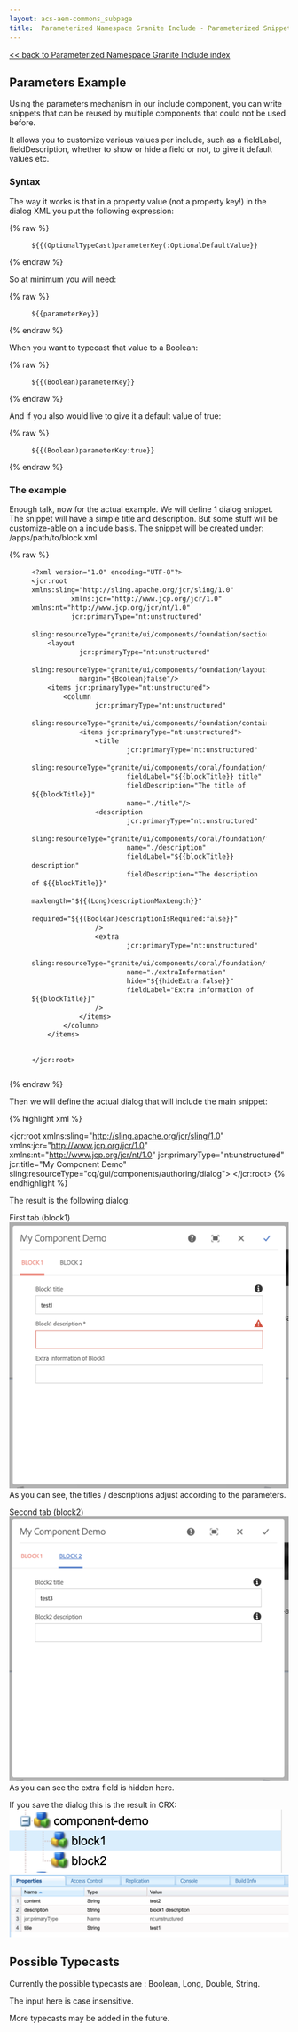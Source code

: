```yaml
---
layout: acs-aem-commons_subpage
title:  Parameterized Namespace Granite Include - Parameterized Snippet Example
---
```


[<< back to Parameterized Namespace Granite Include index](../index.html)

## Parameters Example

Using the parameters mechanism in our include component, you can write snippets that can be reused by multiple components that could not be used before.

It allows you to customize various values per include, such as a fieldLabel, fieldDescription, whether to show or hide a field or not, to give it default values etc. 


### Syntax 

The way it works is that in a property value (not a property key!) in the dialog XML  you put the following expression:

{% raw %}
<figure class="highlight"><pre><code class="language-xml" data-lang="xml">${{(OptionalTypeCast)parameterKey(:OptionalDefaultValue}}</code></pre></figure>
{% endraw %}

So at minimum you will need:

{% raw %}
<figure class="highlight"><pre><code class="language-xml" data-lang="xml">${{parameterKey}}</code></pre></figure>
{% endraw %}


When you want to typecast that value to a Boolean:

{% raw %}
<figure class="highlight"><pre><code class="language-xml" data-lang="xml">${{(Boolean)parameterKey}}</code></pre></figure>
{% endraw %}

And if you also would live to give it a default value of true:

{% raw %}
<figure class="highlight"><pre><code class="language-xml" data-lang="xml">${{(Boolean)parameterKey:true}}</code></pre></figure>
{% endraw %}

### The example

Enough talk, now for the actual example. 
We will define 1 dialog snippet. The snippet will have a simple title and description.
But some stuff will be customize-able on a include basis.
The snippet will be created under: /apps/path/to/block.xml

{% raw %}

<figure class="highlight"><pre><code class="language-xml" data-lang="xml"><span class="cp">&lt;?xml version="1.0" encoding="UTF-8"?&gt;</span>
<span class="nt">&lt;jcr:root</span> <span class="na">xmlns:sling=</span><span class="s">"http://sling.apache.org/jcr/sling/1.0"</span>
          <span class="na">xmlns:jcr=</span><span class="s">"http://www.jcp.org/jcr/1.0"</span> <span class="na">xmlns:nt=</span><span class="s">"http://www.jcp.org/jcr/nt/1.0"</span>
          <span class="na">jcr:primaryType=</span><span class="s">"nt:unstructured"</span>
          <span class="na">sling:resourceType=</span><span class="s">"granite/ui/components/foundation/section"</span><span class="nt">&gt;</span>
    <span class="nt">&lt;layout</span>
            <span class="na">jcr:primaryType=</span><span class="s">"nt:unstructured"</span>
            <span class="na">sling:resourceType=</span><span class="s">"granite/ui/components/foundation/layouts/fixedcolumns"</span>
            <span class="na">margin=</span><span class="s">"{Boolean}false"</span><span class="nt">/&gt;</span>
    <span class="nt">&lt;items</span> <span class="na">jcr:primaryType=</span><span class="s">"nt:unstructured"</span><span class="nt">&gt;</span>
        <span class="nt">&lt;column</span>
                <span class="na">jcr:primaryType=</span><span class="s">"nt:unstructured"</span>
                <span class="na">sling:resourceType=</span><span class="s">"granite/ui/components/foundation/container"</span><span class="nt">&gt;</span>
            <span class="nt">&lt;items</span> <span class="na">jcr:primaryType=</span><span class="s">"nt:unstructured"</span><span class="nt">&gt;</span>
                <span class="nt">&lt;title</span>
                        <span class="na">jcr:primaryType=</span><span class="s">"nt:unstructured"</span>
                        <span class="na">sling:resourceType=</span><span class="s">"granite/ui/components/coral/foundation/form/textfield"</span>
                        <span class="na">fieldLabel=</span><span class="s">"${{blockTitle}} title"</span>
                        <span class="na">fieldDescription=</span><span class="s">"The title of ${{blockTitle}}"</span>
                        <span class="na">name=</span><span class="s">"./title"</span><span class="nt">/&gt;</span>
                <span class="nt">&lt;description</span>
                        <span class="na">jcr:primaryType=</span><span class="s">"nt:unstructured"</span>
                        <span class="na">sling:resourceType=</span><span class="s">"granite/ui/components/coral/foundation/form/textfield"</span>
                        <span class="na">name=</span><span class="s">"./description"</span>
                        <span class="na">fieldLabel=</span><span class="s">"${{blockTitle}} description"</span>
                        <span class="na">fieldDescription=</span><span class="s">"The description of ${{blockTitle}}"</span>
                        <span class="na">maxlength=</span><span class="s">"${{(Long)descriptionMaxLength}}"</span>
                        <span class="na">required=</span><span class="s">"${{(Boolean)descriptionIsRequired:false}}"</span>
                <span class="nt">/&gt;</span>
                <span class="nt">&lt;extra</span>
                        <span class="na">jcr:primaryType=</span><span class="s">"nt:unstructured"</span>
                        <span class="na">sling:resourceType=</span><span class="s">"granite/ui/components/coral/foundation/form/textfield"</span>
                        <span class="na">name=</span><span class="s">"./extraInformation"</span>
                        <span class="na">hide=</span><span class="s">"${{hideExtra:false}}"</span>
                        <span class="na">fieldLabel=</span><span class="s">"Extra information of ${{blockTitle}}"</span>
                <span class="nt">/&gt;</span>
            <span class="nt">&lt;/items&gt;</span>
        <span class="nt">&lt;/column&gt;</span>
    <span class="nt">&lt;/items&gt;</span>

<span class="nt">&lt;/jcr:root&gt;</span></code></pre></figure>

{% endraw %}

Then we will define the actual dialog that will include the main snippet:

{% highlight xml %}
<?xml version="1.0" encoding="UTF-8"?>
<jcr:root xmlns:sling="http://sling.apache.org/jcr/sling/1.0" xmlns:jcr="http://www.jcp.org/jcr/1.0"
          xmlns:nt="http://www.jcp.org/jcr/nt/1.0"
          jcr:primaryType="nt:unstructured"
          jcr:title="My Component Demo"
          sling:resourceType="cq/gui/components/authoring/dialog">
    <content
            jcr:primaryType="nt:unstructured"
            sling:resourceType="granite/ui/components/foundation/container">
        <layout
                jcr:primaryType="nt:unstructured"
                sling:resourceType="granite/ui/components/foundation/layouts/tabs"
                type="nav"/>
        <items jcr:primaryType="nt:unstructured">
            <block1
                    jcr:primaryType="nt:unstructured"
                    jcr:title="Block 1"
                    sling:resourceType="acs-commons/granite/ui/components/include"
                    path="/apps/path/to/block"
                    namespace="block1"
                    margin="{Boolean}true">
                <parameters
                        jcr:primaryType="nt:unstructured"
                        blockTitle="Block1"
                        descriptionIsRequired="{Boolean}true"
                />
            </block1>
            <block2
                    jcr:primaryType="nt:unstructured"
                    jcr:title="Block 2"
                    sling:resourceType="acs-commons/granite/ui/components/include"
                    path="/apps/path/to/block"
                    namespace="block2"
                    margin="{Boolean}true">
                <parameters
                        jcr:primaryType="nt:unstructured"
                        blockTitle="Block2"
                        hideExtra="{Boolean}true"
                        descriptionMaxLength="{Long}15"
                />
            </block2>
        </items>
    </content>
</jcr:root>
{% endhighlight %} 

The result is the following dialog:

First tab (block1)
![image](../images/dialog-tab-block1.png)
As you can see, the titles / descriptions adjust according to the parameters.

Second tab (block2)
![image](../images/dialog-tab-block2.png)
As you can see the extra field is hidden here.

If you save the dialog this is the result in CRX:
![image](../images/crx-nodes.png)
![image](../images/crx-values.png)


## Possible Typecasts 

Currently the possible typecasts are : Boolean, Long, Double, String.

The input here is case insensitive. 

More typecasts may be added in the future.
